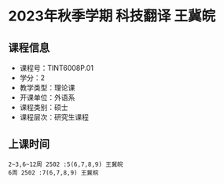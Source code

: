 # 2023年秋季学期 科技翻译 王冀皖






## 课程信息

- 课程号：TINT6008P.01
- 学分：2
- 教学类型：理论课
- 开课单位：外语系
- 课程类别：硕士
- 课程层次：研究生课程

## 上课时间

```
2~3,6~12周 2502 :5(6,7,8,9) 王冀皖
6周 2502 :7(6,7,8,9) 王冀皖
```

